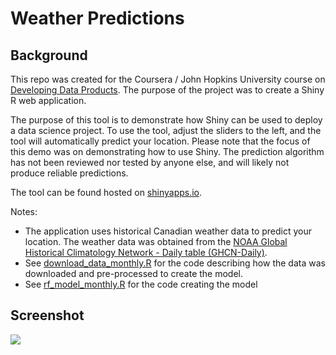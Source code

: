 # Weather Predictions

## Background

This repo was created for the Coursera / John Hopkins University course on [Developing Data Products](https://www.coursera.org/learn/data-products). The purpose of the project was to create a Shiny R web application.

The purpose of this tool is to demonstrate how Shiny can be used to deploy a data science project. To use the tool, adjust the sliders to the left, and the tool will automatically predict your location. Please note that the focus of this demo was on demonstrating how to use Shiny. The prediction algorithm has not been reviewed nor tested by anyone else, and will likely not produce reliable predictions.

The tool can be found hosted on [shinyapps.io](https://samedwardes.shinyapps.io/location-predictions/).

Notes:

- The application uses historical Canadian weather data to predict your location. The weather data was obtained from the [NOAA Global Historical Climatology Network - Daily table (GHCN-Daily)](https://data.nodc.noaa.gov/cgi-bin/iso?id=gov.noaa.ncdc:C00861). 
- See [download_data_monthly.R](download_data.R) for the code describing how the data was downloaded and pre-processed to create the model.
- See [rf_model_monthly.R](rf_model_monthly.R) for the code creating the model

## Screenshot

![](https://i.imgur.com/OFrmF11.png?1)